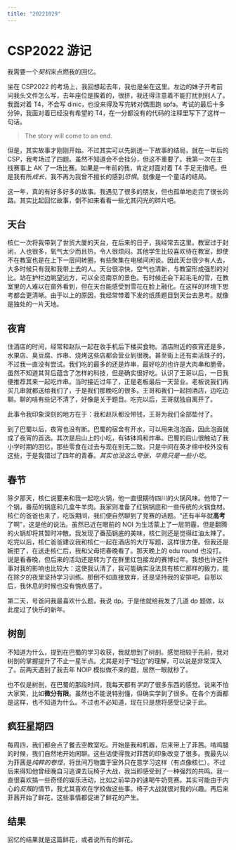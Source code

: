 ```yaml
---
title: "20221029"
---
```


# CSP2022 游记

我需要一个*契机*来点燃我的回忆。

坐在 CSP2022 的考场上，我回想起去年，我也是坐在这里。左边的妹子开考前问我头文件怎么写，去年座位是挨着的，很挤，我还得注意着不能打扰到别人了。我面对着 T4，不会写 dinic，也没来得及写完转对偶图跑 spfa。考试的最后十多分钟，我面对着已经没有希望的 T4，在一分都没有的代码的注释里写下了这样一句话。

>   The story will come to an end.

但是，其实故事才刚刚开始。不过其实可以先剧透一下故事的结局，就在一年后的 CSP，我考场过了四题。虽然不知道会不会挂分，但这不重要了。我第一次在主线赛事上 AK 了一场比赛。如果是一年前的我，肯定对面对着 T4 手足无措吧。但是我有所*成长*，我不再为我曾不擅长的感到*恐惧*。就像是一个童话的结局。

这一年，真的有好多好多的故事。我遇见了很多的朋友，但也孤单地走完了很长的路。其实比起回忆故事，倒不如来看看一些尤其闪光的碎片吧。

## 天台

核仁一次将我带到了世贸大厦的天台，在后来的日子，我经常去这里。教室过于封闭，人也很多，氧气太少而且热，令人很烦闷。其他学生比较喜欢待在教室，即使不在教室也是在上下一层间转圈，有些聚集在电梯间闲谈。因此天台很少有人去，大多时候只有我和我带上去的人。天台很凉快，空气也清新，与教室形成强烈的对比。站在护栏边眺望远方，可以全览南京的景色。有时候还会下起毛毛的雪，在教室里的人难以在窗外看到，但在天台能感受到雪花在脸上融化。在这样的环境下思考都会更清晰。由于以上的原因，我经常带着下发的纸质题目到天台去思考。就像是独处的一片天地。

## 夜宵

住酒店的时间，经常和赵队一起在收手机后下楼买食物。酒店附近的夜宵还是多，水果店、臭豆腐、炸串、烧烤这些店都会营业到很晚。甚至街上还有卖活珠子的，不过我一直没有尝试。我们吃的最多的还是炸串，最好吃的也许是大肉串和脆骨。虽然不知道其背后蕴含了怎样的科技，但是确实很好吃。认识了王哥以后，一日我便推荐其来一起吃炸串。当时接近过年了，正是老板最后一天营业。老板说我们再买几串就都送给我们了，于是我们那晚吃的很多。王哥和我们一起回酒店，边吃边聊。聊的啥有些记不清了，好像是关于题目。吃完以后，王哥就独自离开了。

此事令我印象深刻的地方在于：我和赵队都没带钱，王哥为我们全部垫付了。

到了巴蜀以后，夜宵也没有断。巴蜀的宿舍有开水，可以用来泡泡面，因此泡面就成了夜宵的首选。其次是后山上的小吃，有钵钵鸡和炸串。巴蜀的后山很触动了我小学时期的回忆，那些零食在过去与现在别无二致。只是中间在英才绵中校外没有这些，于是我错过了四年的青春。*其实也没这么夸张，毕竟只是一些小吃*。

## 春节

除夕那天，核仁说要来和我一起吃火锅，他一直很期待四川的火锅风味。他带了一个锅，番茄的锅底和几盒牛羊肉。我家则准备了红锅锅底和一些传统的火锅食材。核仁的爸爸也来了，吃饭期间，我们便自然聊到了竞赛的话题。“还有半年就**高考**了啊”，这是他的说法。虽然已近在眼前的 NOI 为生活蒙上了一层阴霾，但是翻腾的火锅却将其暂时冲散。我发现了番茄锅底的美味，核仁则还是觉得红油太辣了。吃完以后，核仁爸爸建议我和核仁一起在酒店的大厅写题，这样很方便。但我还是婉拒了，在送走核仁后，我和父母把春晚看了。那天晚上的 edu round 也没打。说是看春晚，但后来的活动还是转为了在群里红包接龙的赛博过年。我想也许这件事对我的影响也比较大：这使我认清了，我可能确实没法具有核仁那样的毅力，能在除夕的夜里坚持学习训练。那倒不如直接放弃，还是坚持我的安排吧。自那以后，我休息的时候也没有愧疚感了。

第二天，号爸问我最喜欢什么题，我说 dp。于是他就给我发了几道 dp 题做，以此度过了快乐的新年。

## 树剖

不知道为什么，提到在巴蜀的学习收获，我就想到了树剖。感觉相较于先前，我对树剖的掌握提升了不止一星半点。尤其是对于“轻边”的理解，可以说是非常深入了。前两天遇到了我去年 NOIP 模拟做不来的题，居然一眼就秒了。

也不仅是树剖，在巴蜀的那段时间，我每天都有*学到*了很多东西的感觉。说来不怕大家笑，比如**微分有限**。虽然也不能说特别懂，但确实学到了很多。在各个方面都是这样，也不知道为什么。不过也不必知道，现在只是想将感受记录于此。

## 疯狂星期四

每周四，我们都会点了餐去空教室吃。开始是我和机器，后来带上了菲茜。啃鸡腿的时候，我们自然地开始闲聊。这些话使得我对菲茜的印象改变了很多。我最先以为菲茜是*纯粹的卷怪*，将世间万物置于室外只在意学习这样（有点像核仁）。不过后来得知他曾经晚自习逃课去玩椅子大战，我当即感受到了一种强烈的共鸣。我一直很喜欢搞一些奇怪的娱乐活动，比如之前举办的速喝牛奶竞赛。其实可能由于内心的*反叛*的情节，我尤其喜欢在学校做这些事。椅子大战就很对我的兴趣。再后来菲茜开始了鲜花，这些事情都促进了鲜花的产生。

## 结果

回忆的结果就是这篇鲜花，或者说所有的鲜花。